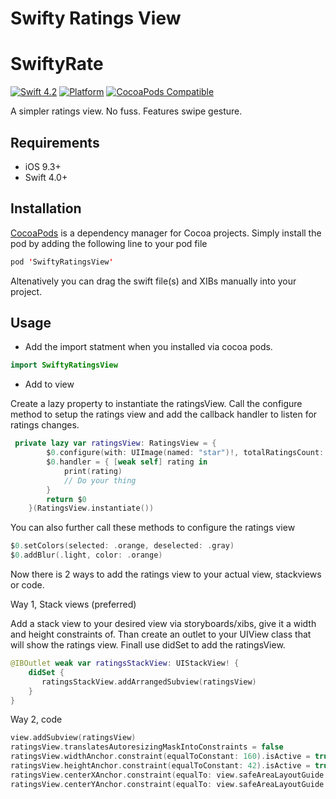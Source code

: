 # Swifty Ratings View

# SwiftyRate

[![Swift 4.2](https://img.shields.io/badge/swift-4.2-ED523F.svg?style=flat)](https://swift.org/download/)
[![Platform](https://img.shields.io/cocoapods/p/SwiftyRate.svg?style=flat)]()
[![CocoaPods Compatible](https://img.shields.io/cocoapods/v/SwiftyRatingsView.svg)](https://img.shields.io/cocoapods/v/SwiftyRatingsView.svg)

A simpler ratings view. No fuss. Features swipe gesture.

## Requirements

- iOS 9.3+
- Swift 4.0+

## Installation

[CocoaPods](https://developers.google.com/admob/ios/quick-start#streamlined_using_cocoapods) is a dependency manager for Cocoa projects. Simply install the pod by adding the following line to your pod file


```swift
pod 'SwiftyRatingsView'
```

Altenatively you can drag the swift file(s) and XIBs manually into your project.

## Usage

- Add the import statment when you installed via cocoa pods. 

```swift
import SwiftyRatingsView 
```

- Add to view

Create a lazy property to instantiate the ratingsView. Call the configure method to setup the ratings view and add the callback handler to listen for ratings changes.
```swift
 private lazy var ratingsView: RatingsView = {
        $0.configure(with: UIImage(named: "star")!, totalRatingsCount: 5, currentRating: 2)
        $0.handler = { [weak self] rating in
            print(rating)
            // Do your thing
        }
        return $0
    }(RatingsView.instantiate())
```

You can also further call these methods to configure the ratings view
```swift
$0.setColors(selected: .orange, deselected: .gray)
$0.addBlur(.light, color: .orange)   
```

Now there is 2 ways to add the ratings view to your actual view, stackviews or code.

Way 1, Stack views (preferred)

Add a stack view to your desired view via storyboards/xibs, give it a width and height constraints of. Than create an outlet to your UIView class that will show the ratings view. Finall use didSet to add the ratingsView.
```swift
@IBOutlet weak var ratingsStackView: UIStackView! {
    didSet {
       ratingsStackView.addArrangedSubview(ratingsView)
    }
}
```

Way 2, code

```swift
view.addSubview(ratingsView)
ratingsView.translatesAutoresizingMaskIntoConstraints = false
ratingsView.widthAnchor.constraint(equalToConstant: 160).isActive = true
ratingsView.heightAnchor.constraint(equalToConstant: 42).isActive = true
ratingsView.centerXAnchor.constraint(equalTo: view.safeAreaLayoutGuide.centerXAnchor).isActive = true
ratingsView.centerYAnchor.constraint(equalTo: view.safeAreaLayoutGuide.centerYAnchor).isActive = true
```

    
